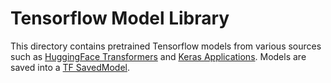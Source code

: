 # Tensorflow Model Library

This directory contains pretrained Tensorflow models from various sources such as [HuggingFace Transformers](https://huggingface.co/docs/transformers/index) and [Keras Applications](https://www.tensorflow.org/api_docs/python/tf/keras/applications). Models are saved into a [TF SavedModel](https://www.tensorflow.org/guide/saved_model).
